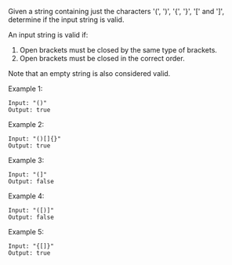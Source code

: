 Given a string containing just the characters '(', ')', '{', '}', '[' and ']', determine if the input string is valid.

An input string is valid if:

1. Open brackets must be closed by the same type of brackets.
2. Open brackets must be closed in the correct order.

Note that an empty string is also considered valid.

Example 1:

    Input: "()"
    Output: true
    
Example 2:

    Input: "()[]{}"
    Output: true
    
Example 3:

    Input: "(]"
    Output: false
    
Example 4:

    Input: "([)]"
    Output: false
    
Example 5:

    Input: "{[]}"
    Output: true